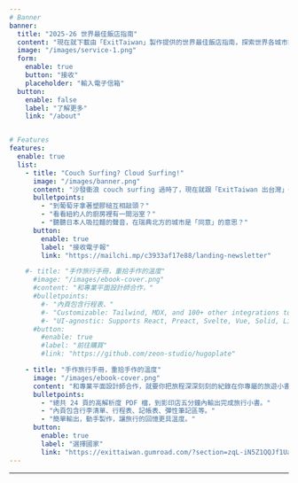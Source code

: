 ```yaml
---
# Banner
banner:
  title: "2025-26 世界最佳飯店指南"
  content: "現在就下載由「ExitTaiwan」製作提供的世界最佳飯店指南，探索世界各城市口碑最佳、最優質的自由行住宿選擇。"
  image: "/images/service-1.png"
  form:
    enable: true
    button: "接收"
    placeholder: "輸入電子信箱"
  button:
    enable: false
    label: "了解更多"
    link: "/about"


# Features
features:
  enable: true
  list:
    - title: "Couch Surfing? Cloud Surfing!"
      image: "/images/banner.png"
      content: "沙發衝浪 couch surfing 過時了，現在就跟「ExitTaiwan 出台灣」一起雲端衝浪 cloud surfing！"
      bulletpoints:
        - "到葡萄牙拿著塑膠槌互相敲頭？"
        - "看看紐約人的廚房裡有一間浴室？"
        - "聽聽日本人吸拉麵的聲音，在瑞典北方的城市是「同意」的意思？"
      button:
        enable: true
        label: "接收電子報"
        link: "https://mailchi.mp/c3933af17e88/landing-newsletter"

    #- title: "手作旅行手冊，重拾手作的溫度"
      #image: "/images/ebook-cover.png"
      #content: "和專業平面設計師合作，"
      #bulletpoints:
        #- "內頁包含行程表、"
        #- "Customizable: Tailwind, MDX, and 100+ other integrations to choose from."
        #- "UI-agnostic: Supports React, Preact, Svelte, Vue, Solid, Lit and more."
      #button:
        #enable: true
        #label: "前往購買"
        #link: "https://github.com/zeon-studio/hugoplate"

    - title: "手作旅行手冊，重拾手作的溫度"
      image: "/images/ebook-cover.png"
      content: "和專業平面設計師合作，就要你把旅程深深刻刻的紀錄在你專屬的旅遊小書裡。"
      bulletpoints:
        - "總共 24 頁的高解析度 PDF 檔，到影印店五分鐘內輸出完成旅行小書。"
        - "內頁包含行李清單、行程表、記帳表、彈性筆記區等。"
        - "簡單輸出，動手製作，讓旅行的回憶更具溫度。"
      button:
        enable: true
        label: "選擇國家"
        link: "https://exittaiwan.gumroad.com/?section=zqL-iN5Z1QQJf1UamLxTVQ==#zqL-iN5Z1QQJf1UamLxTVQ=="
---
```



---
